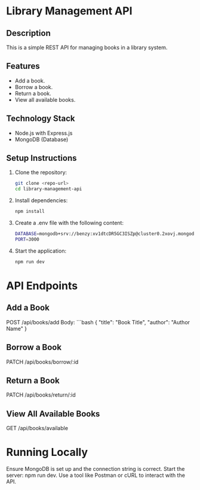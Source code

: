 # Library Management API

## Description
This is a simple REST API for managing books in a library system.

## Features
- Add a book.
- Borrow a book.
- Return a book.
- View all available books.

## Technology Stack
- Node.js with Express.js
- MongoDB (Database)

## Setup Instructions
1. Clone the repository:
   ```bash
   git clone <repo-url>
   cd library-management-api

2. Install dependencies:
   ```bash
   npm install
   
3. Create a .env file with the following content:
   ```bash
   DATABASE=mongodb+srv://benzy:xv1dtcDR5GC3ISZp@cluster0.2xovj.mongodb.net/Library_DB?retryWrites=true&w=majority
   PORT=3000

4. Start the application:
   ```bash
   npm run dev

# API Endpoints
## Add a Book
POST /api/books/add
   Body:
      ```bash
      {
        "title": "Book Title",
        "author": "Author Name"
      }

## Borrow a Book
PATCH /api/books/borrow/:id

## Return a Book
PATCH /api/books/return/:id

## View All Available Books
GET /api/books/available

# Running Locally
Ensure MongoDB is set up and the connection string is correct.
Start the server: npm run dev.
Use a tool like Postman or cURL to interact with the API.
